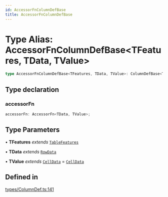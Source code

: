 ```yaml
---
id: AccessorFnColumnDefBase
title: AccessorFnColumnDefBase
---
```


# Type Alias: AccessorFnColumnDefBase\<TFeatures, TData, TValue\>

```ts
type AccessorFnColumnDefBase<TFeatures, TData, TValue>: ColumnDefBase<TFeatures, TData, TValue> & object;
```

## Type declaration

### accessorFn

```ts
accessorFn: AccessorFn<TData, TValue>;
```

## Type Parameters

• **TFeatures** *extends* [`TableFeatures`](tablefeatures.md)

• **TData** *extends* [`RowData`](rowdata.md)

• **TValue** *extends* [`CellData`](celldata.md) = [`CellData`](celldata.md)

## Defined in

[types/ColumnDef.ts:141](https://github.com/TanStack/table/blob/main/packages/table-core/src/types/ColumnDef.ts#L141)
